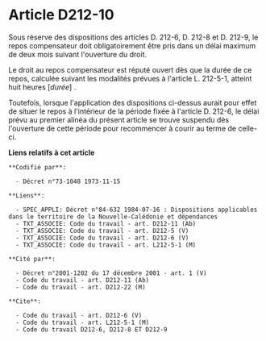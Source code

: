 # Article D212-10

Sous réserve des dispositions des articles D. 212-6, D. 212-8 et D. 212-9, le repos compensateur doit obligatoirement être
pris dans un délai maximum de deux mois suivant l'ouverture du droit.

Le droit au repos compensateur est réputé ouvert dès que la durée de ce repos, calculée suivant les modalités prévues à
l'article L. 212-5-1, atteint huit heures [*durée*] .

Toutefois, lorsque l'application des dispositions ci-dessus aurait pour effet de situer le repos à l'intérieur de la période
fixée à l'article D. 212-6, le délai prévu au premier alinéa du présent article se trouve suspendu dès l'ouverture de cette
période pour recommencer à courir au terme de celle-ci.

**Liens relatifs à cet article**

	**Codifié par**:

	  - Décret n°73-1048 1973-11-15

	**Liens**:

	  - SPEC_APPLI: Décret n°84-632 1984-07-16 : Dispositions applicables dans le territoire de la Nouvelle-Calédonie et dépendances
	  - TXT_ASSOCIE: Code du travail - art. D212-11 (Ab)
	  - TXT_ASSOCIE: Code du travail - art. D212-5 (V)
	  - TXT_ASSOCIE: Code du travail - art. D212-6 (V)
	  - TXT_ASSOCIE: Code du travail - art. L212-5-1 (M)

	**Cité par**:

	  - Décret n°2001-1202 du 17 décembre 2001 - art. 1 (V)
	  - Code du travail - art. D212-11 (Ab)
	  - Code du travail - art. D212-22 (M)

	**Cite**:

	  - Code du travail - art. D212-6 (V)
	  - Code du travail - art. L212-5-1 (M)
	  - Code du travail D212-6, D212-8 ET D212-9
